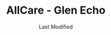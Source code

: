 ---
layout: location-page
date: Last Modified
description: "Local COVID-19 testing is available at AllCare - Glen Echo in Bethesda, Maryland, USA."
permalink: "locations/maryland/bethesda/allcare-glen-echo/"
tags:
  - locations
  - maryland
title: AllCare - Glen Echo
state: Maryland
stateAbbr: MD
hood: "Bethesda"
address: "7307 Macarthur Blvd"
city: "Bethesda"
zip: "20816"
mapUrl: "http://maps.apple.com/?q=AllCare+-+Glen+Echo&address=7307+Macarthur+Blvd,Bethesda,Maryland,20816"
locationType: Drive-thru
phone: "301-825-8880"
website: "https://allcarefamilymed.com/coronavirus"
onlineBooking: true
closed: undefined
closedUpdate: April 17th, 2020
notes: "By appointment only. For all members of the community. Requires phone screen."
days: Everyday
hours: Noon-1PM
ctaMessage: Schedule a test
ctaUrl: "https://allcarefamilymed.com/coronavirus"
---
